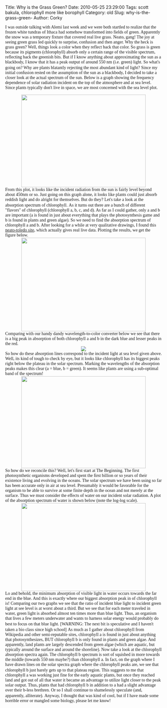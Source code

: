 Title: Why is the Grass Green?
Date: 2010-05-25 23:29:00
Tags: scott bakula, chlorophyll more like borophyll
Category: old
Slug: why-is-the-grass-green-
Author: Corky


<span class="Apple-style-span" style="font-family: Georgia, 'Times New Roman', serif;">I was outside talking with Alemi last week and we were both startled to realize that the frozen white tundras of Ithaca had somehow transformed into fields of green.  Apparently the snow was a temporary fixture that covered real live grass.  Neato, gang!  </span>
<span class="Apple-style-span" style="font-family: Georgia, 'Times New Roman', serif;">
The joy at seeing green grass led quickly to surprise, confusion and then anger.  Why the heck is grass green?  Well, things look a color when they reflect back that color.  So grass is green because its pigments (chlorophyll) absorb only a certain range of the visible spectrum, reflecting back the greenish bits.  But if I know anything about approximating the sun as a blackbody, I know that it has a peak output of around 550 nm (i.e. green) light.  So what's going on?  Why are plants blatantly rejecting the most abundant kind of light?</span>
<a name='more'></a>
<span class="Apple-style-span" style="font-family: Georgia, 'Times New Roman', serif;">Since my initial confusion rested on the assumption of the sun as a blackbody, I decided to take a closer look at the actual spectrum of the sun.  Below is a graph showing the frequency dependence of solar radiation incident on the top of the atmosphere and at sea level.  Since plants typically don't live in space, we are most concerned with the sea level plot.</span>
<div class="separator" style="clear: both; text-align: center;"><a href="http://4.bp.blogspot.com/_fa6AZDCsHnY/S_xmXr6HTaI/AAAAAAAAACw/weKj6XTaf4M/s1600/Solar_Spectrum.png" imageanchor="1" style="margin-left: 1em; margin-right: 1em;"><img border="0" height="297" src="http://4.bp.blogspot.com/_fa6AZDCsHnY/S_xmXr6HTaI/AAAAAAAAACw/weKj6XTaf4M/s400/Solar_Spectrum.png" width="400" /></a></div>
<span class="Apple-style-span" style="font-family: Georgia, 'Times New Roman', serif;">From this plot, it looks like the incident radiation from the sun is fairly level beyond about 450nm or so.  Just going on this graph alone, it looks like plants could just absorb reddish light and do alright for themselves.  But do they?  Let's take a look at the absorption spectrum of chlorophyll.</span>
<span class="Apple-style-span" style="font-family: Georgia, 'Times New Roman', serif;">
As it turns out there are a bunch of different "flavors" of chlorophyll  (chlorophyll a, b, c, and d).  As far as I could gather, only a and b are important (a is found in just about everything that plays the photosynthesis game and b is found in plants and green algae).  So we need to find the absorption spectrum of chlorophyll a and b.  After looking for a while at very qualitative drawings, I found this </span><a href="http://omlc.ogi.edu/spectra/PhotochemCAD/html/alpha.html"><span class="Apple-style-span" style="font-family: Georgia, 'Times New Roman', serif;">neato-toledo site</span></a><span class="Apple-style-span" style="font-family: Georgia, 'Times New Roman', serif;">, which actually gives real live data.  Plotting the results, we get the figure below. </span>
<div class="separator" style="clear: both; text-align: center;"><a href="http://4.bp.blogspot.com/_fa6AZDCsHnY/S_xpZIEtjkI/AAAAAAAAAC4/B7RknYpI63w/s1600/chlorophyll.png" imageanchor="1" style="margin-left: 1em; margin-right: 1em;"><img border="0" height="300" src="http://4.bp.blogspot.com/_fa6AZDCsHnY/S_xpZIEtjkI/AAAAAAAAAC4/B7RknYpI63w/s400/chlorophyll.png" width="400" /></a></div>
<span class="Apple-style-span" style="font-family: Georgia, 'Times New Roman', serif;">Comparing with our handy dandy wavelength-to-color converter below we see that there is a big peak in absorption of both chlorophyll a and b in the dark blue and lesser peaks in the red.</span>

<div class="separator" style="clear: both; text-align: center;"><a href="http://2.bp.blogspot.com/_fa6AZDCsHnY/S_xqlbrKz0I/AAAAAAAAADA/fsx_JmlD5Ks/s1600/spectrum.gif" imageanchor="1" style="margin-left: 1em; margin-right: 1em;"><img border="0" src="http://2.bp.blogspot.com/_fa6AZDCsHnY/S_xqlbrKz0I/AAAAAAAAADA/fsx_JmlD5Ks/s320/spectrum.gif" /></a></div>
<span class="Apple-style-span" style="font-family: Georgia, 'Times New Roman', serif;">So how do these absorption lines correspond to the incident light at sea level given above.  Well, its kind of tough to check by eye, but it looks like chlorophyll has its biggest peaks right below the plateau in the solar spectrum.  Marking the wavelengths of the absorption peaks makes this clear (a = blue, b = green).  It seems like plants are using a sub-optimal band of the spectrum!</span>

<div class="separator" style="clear: both; text-align: center;"><a href="http://1.bp.blogspot.com/_fa6AZDCsHnY/S_xrLFfWBXI/AAAAAAAAADI/NwShTicac9A/s1600/solarwithchlorphyll.png" imageanchor="1" style="margin-left: 1em; margin-right: 1em;"><img border="0" height="295" src="http://1.bp.blogspot.com/_fa6AZDCsHnY/S_xrLFfWBXI/AAAAAAAAADI/NwShTicac9A/s400/solarwithchlorphyll.png" width="400" /></a></div>
<span class="Apple-style-span" style="font-family: Georgia, 'Times New Roman', serif;">So how do we reconcile this?  Well, let's first start at The Beginning.  The first photosynthetic organisms developed and spent the first billion or so years of their existence living and evolving in the oceans.  The solar spectrum we have been using so far has been accurate only in air at sea level.  Presumably it would be favorable for the organism to be able to survive at some finite depth in the ocean and not merely at the surface.  Thus we must consider the effects of water on our incident solar radiation.  A plot of the absorption spectrum of water is shown below (note the log-log scale).</span>

<div class="separator" style="clear: both; text-align: center;"><a href="http://3.bp.blogspot.com/_fa6AZDCsHnY/S_xwl48ZUSI/AAAAAAAAADQ/kPVlOauL1o4/s1600/water+absorption.gif" imageanchor="1" style="margin-left: 1em; margin-right: 1em;"><img border="0" height="282" src="http://3.bp.blogspot.com/_fa6AZDCsHnY/S_xwl48ZUSI/AAAAAAAAADQ/kPVlOauL1o4/s400/water+absorption.gif" width="400" /></a></div><div class="separator" style="clear: both; text-align: center;">
</div><span class="Apple-style-span" style="font-family: Georgia, 'Times New Roman', serif;">Lo and behold, the minimum absorption of visible light in water occurs towards the far end in the blue.  And this is exactly where our biggest absorption peak in of chlorophyll is!  Comparing our two graphs we see that the ratio of incident blue light to incident green light at see level is at worst about a third.  But we see that for each meter traveled in water, green light is absorbed almost ten times more than blue light.  Thus, an organism that lives a few meters underwater and wants to harness solar energy would probably do best to focus on that blue light.</span>
<span class="Apple-style-span" style="font-family: Georgia, 'Times New Roman', serif;">
[WARNING: The next bit is speculative and I haven't taken a bio class since high school]</span>
<span class="Apple-style-span" style="font-family: Georgia, 'Times New Roman', serif;">
As much as I gather about chlorophyll from Wikipedia and other semi-reputable sites, chlorophyll a is found in just about anything that photosynthesizes, BUT chlorophyll b is only found in plants and green algae.  And apparently, land plants are largely descended from green algae (which are aquatic, but typically around the surface and around the shoreline).  Now take a look at the chlorophyll absorption spectra again.  The chlorophyll b spectrum is sort of squished in more towards the middle (towards 550 nm maybe?) than chlorophyll a.  In fact, on the graph where I have drawn lines on the solar spectra graph where the chlorophyll peaks are, we see that chlorophyll b just barely gets up to that plateau region.</span>
<span class="Apple-style-span" style="font-family: Georgia, 'Times New Roman', serif;">
This suggests to me that chlorophyll a was working just fine for the early aquatic plants, but once they reached land and got out of all that water it became an advantage to utilize light closer to the peak solar output.  Thus, plants that had chlorophyll b in addition to a had a slight advantage over their b-less brethren.  Or so I shall continue to shamelessly speculate (and, apparently, alliterate).</span>
<span class="Apple-style-span" style="font-family: Georgia, 'Times New Roman', serif;">
Anyway, I thought that was kind of cool, but if I have made some horrible error or mangled some biology, please let me know!</span>
